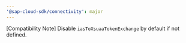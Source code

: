 ```yaml
---
'@sap-cloud-sdk/connectivity': major
---
```


[Compatibility Note] Disable `iasToXsuaaTokenExchange` by default if not defined.
